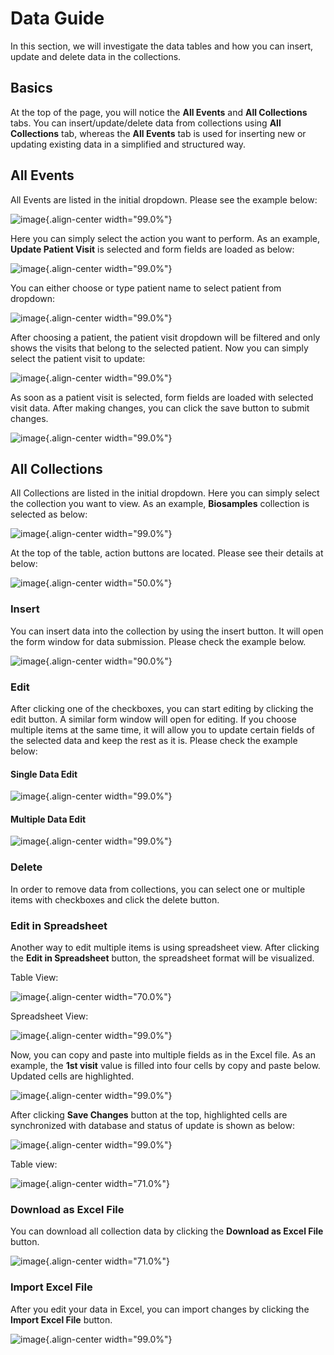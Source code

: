 # Data Guide

In this section, we will investigate the data tables and how you can
insert, update and delete data in the collections.

## Basics

At the top of the page, you will notice the **All Events** and **All
Collections** tabs. You can insert/update/delete data from collections
using **All Collections** tab, whereas the **All Events** tab is used
for inserting new or updating existing data in a simplified and
structured way.

## All Events

All Events are listed in the initial dropdown. Please see the example
below:

![image](images/allevents.png){.align-center width="99.0%"}

Here you can simply select the action you want to perform. As an
example, **Update Patient Visit** is selected and form fields are loaded
as below:

![image](images/events_patient_visit.png){.align-center width="99.0%"}

You can either choose or type patient name to select patient from
dropdown:

![image](images/events_select_patient.png){.align-center width="99.0%"}

After choosing a patient, the patient visit dropdown will be filtered
and only shows the visits that belong to the selected patient. Now you
can simply select the patient visit to update:

![image](images/events_select_patient_visit.png){.align-center
width="99.0%"}

As soon as a patient visit is selected, form fields are loaded with
selected visit data. After making changes, you can click the save button
to submit changes.

![image](images/events_update_patient_visit.png){.align-center
width="99.0%"}

## All Collections

All Collections are listed in the initial dropdown. Here you can simply
select the collection you want to view. As an example, **Biosamples**
collection is selected as below:

![image](images/allcollections_biosamples.png){.align-center
width="99.0%"}

At the top of the table, action buttons are located. Please see their
details at below:

![image](images/allcollections_buttons.png){.align-center width="50.0%"}

### Insert

You can insert data into the collection by using the insert button. It
will open the form window for data submission. Please check the example
below.

![image](images/allcollections_biosamples_insert.png){.align-center
width="90.0%"}

### Edit

After clicking one of the checkboxes, you can start editing by clicking
the edit button. A similar form window will open for editing. If you
choose multiple items at the same time, it will allow you to update
certain fields of the selected data and keep the rest as it is. Please
check the example below:

#### Single Data Edit

![image](images/allcollections_biosamples_edit_one.png){.align-center
width="99.0%"}

#### Multiple Data Edit

![image](images/allcollections_biosamples_edit_multiple.png){.align-center
width="99.0%"}

### Delete

In order to remove data from collections, you can select one or multiple
items with checkboxes and click the delete button.

### Edit in Spreadsheet

Another way to edit multiple items is using spreadsheet view. After
clicking the **Edit in Spreadsheet** button, the spreadsheet format will
be visualized.

Table View:

![image](images/allcollections_visit_spreadsheet0.png){.align-center
width="70.0%"}

Spreadsheet View:

![image](images/allcollections_visit_spreadsheet1.png){.align-center
width="99.0%"}

Now, you can copy and paste into multiple fields as in the Excel file.
As an example, the **1st visit** value is filled into four cells by copy
and paste below. Updated cells are highlighted.

![image](images/allcollections_visit_spreadsheet2.png){.align-center
width="99.0%"}

After clicking **Save Changes** button at the top, highlighted cells are
synchronized with database and status of update is shown as below:

![image](images/allcollections_visit_spreadsheet3.png){.align-center
width="99.0%"}

Table view:

![image](images/allcollections_visit_spreadsheet4.png){.align-center
width="71.0%"}

### Download as Excel File

You can download all collection data by clicking the **Download as Excel
File** button.

![image](images/allcollections_visit_excel_download.png){.align-center
width="71.0%"}

### Import Excel File

After you edit your data in Excel, you can import changes by clicking
the **Import Excel File** button.

![image](images/allcollections_visit_excel_import.png){.align-center
width="99.0%"}
